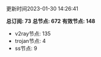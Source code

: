 更新时间2023-01-30 14:26:41

**总订阅: 73**
**总节点: 672**
**有效节点: 148**
- v2ray节点: 135
- trojan节点: 4
- ss节点: 9
